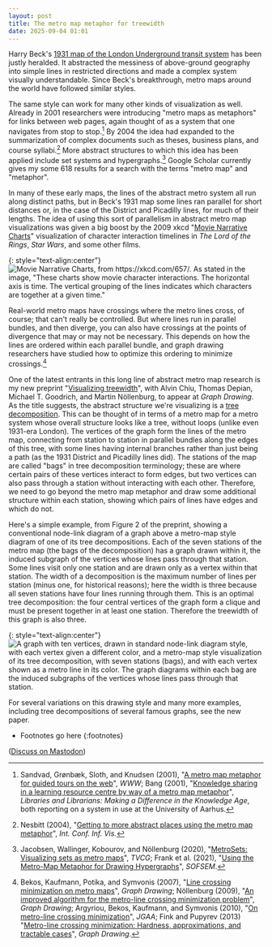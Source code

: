 ```yaml
---
layout: post
title: The metro map metaphor for treewidth
date: 2025-09-04 01:01
---
```

Harry Beck's [1931 map of the London Underground transit system](https://www.ltmuseum.co.uk/collections/stories/design/transforming-tube-map-harry-becks-iconic-design) has been justly heralded. It abstracted the messiness of above-ground geography into simple lines in restricted directions and made a complex system visually understandable. Since Beck's breakthrough, metro maps around the world have followed similar styles.

The same style can work for many other kinds of visualization as well. Already in 2001 researchers were introducing "metro maps as metaphors" for links between web pages, again thought of as a system that one navigates from stop to stop.[^web] By 2004 the idea had expanded to the summarization of complex documents such as theses, business plans, and course syllabi.[^abs] More abstract structures to which this idea has been applied include set systems and hypergraphs.[^set] Google Scholar currently gives my some 618 results for a search with the terms "metro map" and "metaphor".

In many of these early maps, the lines of the abstract metro system all run along distinct paths, but in Beck's 1931 map some lines ran parallel for short distances or, in the case of the District and Picadilly lines, for much of their lengths. The idea of using this sort of parallelism in abstract metro map visualizations was given a big boost by the 2009 xkcd "[Movie Narrative Charts](https://xkcd.com/657/)" visualization of character interaction timelines in _The Lord of the Rings_, _Star Wars_, and some other films.

{: style="text-align:center"}
![Movie Narrative Charts, from https://xkcd.com/657/. As stated in the image, "These charts show movie character interactions. The horizontal axis is time. The vertical grouping of the lines indicates which characters are together at a given time."]({{site.baseurl}}/assets/2025/xkcd-657.png)

Real-world metro maps have crossings where the metro lines cross, of course; that can't really be controlled. But where lines run in parallel bundles, and then diverge, you can also have crossings at the points of divergence that may or may not be necessary. This depends on how the lines are ordered within each parallel bundle, and graph drawing researchers have studied how to optimize this ordering to minimize crossings.[^cross]

One of the latest entrants in this long line of abstract metro map research is my new preprint "[Visualizing treewidth](https://arxiv.org/abs/2508.19935)", with Alvin Chiu, Thomas Depian, Michael T. Goodrich, and Martin Nöllenburg, to appear at _Graph Drawing_. As the title suggests, the abstract structure we're visualizing is a [tree decomposition](https://en.wikipedia.org/wiki/Tree_decomposition). This can be thought of in terms of a metro map for a metro system whose overall structure looks like a tree, without loops (unlike even 1931-era London). The vertices of the graph form the lines of the metro map, connecting from station to station in parallel bundles along the edges of this tree, with some lines having internal branches rather than just being a path (as the 1931 District and Picadilly lines did). The stations of the map are called "bags" in tree decomposition terminology; these are where certain pairs of these vertices interact to form edges, but two vertices can also pass through a station without interacting with each other. Therefore, we need to go beyond the metro map metaphor and draw some additional structure within each station, showing which pairs of lines have edges and which do not.

Here's a simple example, from Figure 2 of the preprint, showing a conventional node-link diagram of a graph above a metro-map style diagram of one of its tree decompositions. Each of the seven stations of the metro map (the bags of the decomposition) has a graph drawn within it, the induced subgraph of the vertices whose lines pass through that station. Some lines visit only one station and are drawn only as a vertex within that station. The width of a decomposition is the maximum number of lines per station (minus one, for historical reasons); here the width is three because all seven stations have four lines running through them. This is an optimal tree decomposition: the four central vertices of the graph form a clique and must be present together in at least one station. Therefore the treewidth of this graph is also three.

{: style="text-align:center"}
![A graph with ten vertices, drawn in standard node-link diagram style, with each vertex given a different color, and a metro-map style visualization of its tree decomposition, with seven stations (bags), and with each vertex shown as a metro line in its color. The graph diagrams within each bag are the induced subgraphs of the vertices whose lines pass through that station.]({{site.baseurl}}/assets/2025/metro-tree-decomp.svg)

For several variations on this drawing style and many more examples, including tree decompositions of several famous graphs, see the new paper.

* Footnotes go here
{:footnotes}

[^web]: Sandvad, Grønbæk, Sloth, and Knudsen (2001), "[A metro map metaphor for guided tours on the web](https://doi.org/10.1145/371920.372079)", _WWW_; Bang (2001), "[Knowledge sharing in a learning resource centre by way of a metro map metaphor](https://files.eric.ed.gov/fulltext/ED459765.pdf)", _Libraries and Librarians: Making a Difference in the Knowledge Age_, both reporting on a system in use at the University of Aarhus.

[^abs]: Nesbitt (2004), "[Getting to more abstract places using the metro map metaphor](https://doi.org/10.1109/IV.2004.1320189)", _Int. Conf. Inf. Vis._

[^set]: Jacobsen, Wallinger, Kobourov, and Nöllenburg (2020), "[MetroSets: Visualizing sets as metro maps](https://doi.org/10.1109/TVCG.2020.3030475)", _TVCG_; Frank et al. (2021), "[Using the Metro-Map Metaphor for Drawing Hypergraphs](https://doi.org/10.1007/978-3-030-67731-2_26)", _SOFSEM_.

[^cross]: Bekos, Kaufmann, Potika, and Symvonis (2007), "[Line crossing minimization on metro maps](https://doi.org/10.1007/978-3-540-77537-9_24)", _Graph Drawing_; Nöllenburg (2009), "[An improved algorithm for the metro-line crossing minimization problem](https://doi.org/10.1007/978-3-642-11805-0_36)", _Graph Drawing_; Argyriou, Bekos, Kaufmann, and Symvonis (2010), "[On metro-line crossing minimization](https://doi.org/10.7155/jgaa.00199)", _JGAA_; Fink and Pupyrev (2013) "[Metro-line crossing minimization: Hardness, approximations, and tractable cases](https://arxiv.org/abs/1306.2079)", _Graph Drawing_.

([Discuss on Mastodon](https://mathstodon.xyz/@11011110/115147063269238612))
